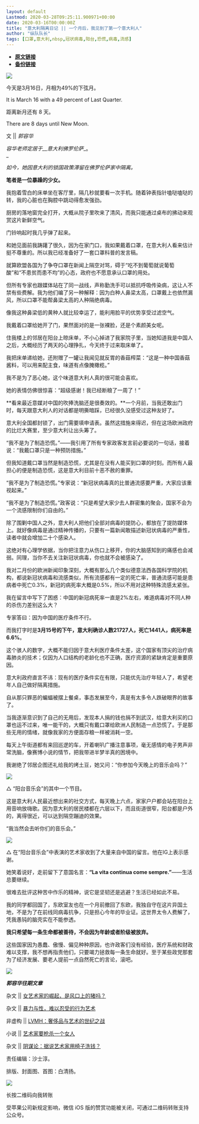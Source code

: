 ```yaml
---
layout: default
Lastmod: 2020-03-28T09:25:11.900971+00:00
date: 2020-03-16T00:00:00Z
title: "意大利隔离日记 || 一个月后，我见到了第一个意大利人"
author: "纵队队长"
tags: [口罩,意大利,nbsp,冠状病毒,阳台,恐慌,病毒,流感]
---
```


* [**原文链接**](https://mp.weixin.qq.com/s/oRUAxvCxYR2Qz24WF2OQ6Q)
* [**备份链接**](http://archive.ph/MoLlK)


![](/images/post/88486643e916c5813e342727a6a04094.jpg)

今天是3月16日，月相为49%的下弦月。

It is March 16 with a 49 percent of Last Quarter.

距离新月还有 8 天。

There are 8 days until New Moon.

文 || _郭容华_

_容华老师定居于__意大利佛罗伦萨__。  
_

_如今，她因意大利的锁国政策滞留在佛罗伦萨家中隔离。_

**笔者是一位暴躁的少女。**  

我抱着雪白的床单坐在客厅里，隔几秒就要看一次手机。随着钟表指针嗑哒嗑哒的转，我的心脏也在胸腔中跳动得愈发强劲。

厨房的落地窗完全打开，大概从院子里吹来了清风，而我只能通过桌布的拂动来观赏这片新鲜空气。

门铃响起时我几乎弹了起来。

和她见面前我踌躇了很久，因为在家门口，我如果戴着口罩，在意大利人看来估计挺不尊重的。所以我已经准备好了一套口罩科普的发言稿。

就算欧盟各国为了争夺口罩在新闻上隔空对骂，碍于“吃不到葡萄就说葡萄酸”和“不患贫而患不均”的心态，政府也不愿意承认口罩的用处。

但所有专家也跟媒体站在了同一战线，声称勤洗手可以抵抗呼吸传染病，这让人不禁有些费解。我为他们编了另一种解释：因为白种人鼻梁太高，口罩戴上也依然漏风，所以口罩不能帮鼻梁太高的人种隔绝病毒。

像我这种鼻梁低的黄种人就比较幸运了，能利用脸平的优势享受过滤空气。

我戴着口罩给她开了门，果然面对的是一张裸脸，还是个素颜美女呢。

住我楼上的邻居在阳台上晾床单，不小心掉进了我家院子里，当她知道我是中国人之后，大概经历了两天的心理挣扎，今天终于过来取床单了。

我把床单递给她，还附赠了一罐让我闻见就反胃的香菇榨菜：“这是一种中国香菇酱料，可以用来配主食，味道有点像腌橄榄。”

我不是为了恶心她，这个味道意大利人真的很可能会喜欢。

她的表情仿佛很惊喜：“超级感谢！我已经断粮了一周了！”

**看来最近意媒对中国的吹捧洗脑还是很奏效的。**一个月前，当我还敢出门时，每天跟意大利人的对话都是明撕暗踩，已经很久没感受过这种友好了。

意大利全国都封锁了，出门需要填申请表。虽然这措施来得迟，但在这场欧洲政府的比烂大赛里，至少意大利让出头筹了。

“我不是为了制造恐慌。”——我引用了所有专家政客发言前必要说的一句话，接着说：“我戴口罩只是一种预防措施。”

但我知道戴口罩当然是制造恐慌，尤其是在没有人能买到口罩的时刻。而所有人最担心的便是制造恐慌，这是意大利目前十恶不赦的重罪。

“我不是为了制造恐慌。”专家说：“新冠状病毒真的比普通流感要严重，大家应该重视起来。”

“我不是为了制造恐慌。”政客说：“只是希望大家少去人群密集的聚会，国家不会为一个流感限制你们自由的。”

除了围剿中国人之外，意大利人把他们全部对病毒的提防心，都放在了提防媒体上。就好像病毒是通过精神传播的，只要有一篇新闻敢描述新冠状病毒的严重性，读者中就会增加二十个感染人。

这绝对有心理学依据，当你把注意力从伤口上移开，你的大脑感知到的痛感也会减弱。同理，当你不去关注新冠状病毒，你也就不会被感染了。

我对二月份的欧洲新闻印象深刻，大概有那么几个类似德意法西各国科学院的机构，都说新冠状病毒和流感类似，所有流感都有一定的死亡率，普通流感可能是患病者中死亡0.3%，新冠的病死率大概是0.5%，所以不用对这种特殊流感太紧张。

我在留言中写下了困惑：中国的新冠病死率一直是2%左右，难道病毒对不同人种的杀伤力差别这么大？

专家答曰：因为中国的医疗条件不行。

而我打字时是**3月15号的下午，意大利确诊人数21727人，死亡1441人，病死率是6.6%**。

这个骇人的数字，大概不能归因于意大利医疗条件太差，这个国家有顶尖的治疗病毒肺炎的技术；仅因为人口结构的老龄化也不正确，医疗资源的紧缺肯定是重要原因。

意大利政府直言不讳：现有的医疗条件实在有限，只能优先治疗年轻人了，希望老年人自己做好隔离措施。

自从那只罪恶的蝙蝠被摆上餐桌，事态发展至今，真是有太多令人跌破眼界的故事了。

当我逐渐意识到了自己的无用后，发现本人捐的钱也捐不到武汉，给意大利买的口罩也运不过来，唯一能干的，大概只有戴口罩给欧洲人民制造一点恐慌了。于是那些无用的情绪，就像我家的方便面存粮一样被消耗一空。

每天上午街道都有来回巡逻的车，开着喇叭广播注意事项，毫无感情的电子男声非常洗脑，像赛博小说的情节，把我带进半梦半真的困境中。

我谢绝了邻居企图还礼给我的烤土豆，她又问：“你参加今天晚上的音乐会吗？”

![](/images/post/090bf605ccf6ee14715cbac0566dca2b.jpg)

△ “阳台音乐会”的其中一个节目。

这是意大利人民最近想出来的社交方式，每天晚上六点，家家户户都会站在阳台上用音响放嗨歌。因为意大利的居民楼都在六层以下，而且街道很窄，阳台都是户外的，离得很近，可以达到隔空蹦迪的效果。

“我当然会去听你们的音乐会。”

![](/images/post/df4a1ee90b62811c2fa2a85b2e66308e.jpg)

△ 在“阳台音乐会”中表演的艺术家收到了大量来自中国的留言。他在IG上表示感谢。

她笑着说好，走前留下了意国名言：**“La vita continua come sempre.”**——生活总要继续。

很难去批评这种苦中作乐的精神，说它是坚韧还是逃避？生活已经如此不易。

我的同学都回国了，东欧室友也在一个月前撤回了东欧，我独自守在这片异国土地，不是为了在前线同病毒抗争，只是担心今年的毕业证。这世界太令人费解了，凭我愚钝的脑壳实在不能参透。

**我只希望每一条生命都被善待，不会因为年龄或者阶级被放弃。**

这些国家因为愚蠢、傲慢、偏见种种原因，也许政客们没有经验，医疗系统和财政难以支撑，我不想再指责他们，只要竭力拯救每一条生命就好。至于某些政党那套为了经济发展、要老人提前一点自然死亡的言论，滚吧。

![](/images/post/1cf686d3a9d6e25299d75252ff20a68a.jpg)

  

  

  

_**郭容华往期文章**_

  

杂文 || [女艺术家的崛起，是风口上的猪吗？](http://mp.weixin.qq.com/s?__biz=MzA4MTkwMzQ3MA==&mid=2654622110&idx=1&sn=329bf0edef2dcce7fbf89c60bcd6a7f0&chksm=84431b9fb33492895c4314afa33fe584ec479644f9d229c405446231fd5d60865c04e4f51711&scene=21#wechat_redirect)

杂文 || [暴力与性，难以忍受的行为艺术](http://mp.weixin.qq.com/s?__biz=MzA4MTkwMzQ3MA==&mid=2654621885&idx=1&sn=9620902bba1ff6c72ab022462bb31149&chksm=84431abcb33493aaff5a884a1e70c54cdce1c876fe7468b0ccef336c06499abfc2695e15739f&scene=21#wechat_redirect)

非虚构 || [LVMH：奢侈品与艺术的世纪之战](http://mp.weixin.qq.com/s?__biz=MzA4MTkwMzQ3MA==&mid=2654621752&idx=1&sn=5419cf9d268107fd0118d7de2dfd910c&chksm=84431a39b334932fa35b982f9fa638e4394a83942e893eee205d3aed6d536bc38de7ff29a8fa&scene=21#wechat_redirect)

小说 || [艺术家要枪杀一个女人](http://mp.weixin.qq.com/s?__biz=MzA4MTkwMzQ3MA==&mid=2654621671&idx=1&sn=8271f07d8d41dfc82ec1bfe229fb6b79&chksm=844305e6b3348cf0858eb00c341ac1717b8865f3bddbe962d371f64bed490974c9a4987a8435&scene=21#wechat_redirect)

杂文 || [阴谋论：据说艺术家用椅子洗钱？](http://mp.weixin.qq.com/s?__biz=MzA4MTkwMzQ3MA==&mid=2654621598&idx=1&sn=3353ebcd7b44e84d035a179b51de64db&chksm=8443059fb3348c89a4515440f6a81b0a2e8c85f7d7a26819fa4beacadef692e47a182d48c57a&scene=21#wechat_redirect)

  

  

  

责任编辑：沙士淳。

排版、封面图、首图：白清扬。  

  

![](/images/post/5ed7799448d0eb8119348db31d9492b8.jpg)

长按二维码向我转账

受苹果公司新规定影响，微信 iOS 版的赞赏功能被关闭，可通过二维码转账支持公众号。

